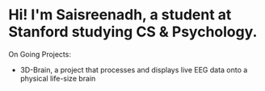 # Hi! I'm Saisreenadh, a student at Stanford studying CS & Psychology.

On Going Projects:
 - 3D-Brain, a project that processes and displays live EEG data onto a physical life-size brain
